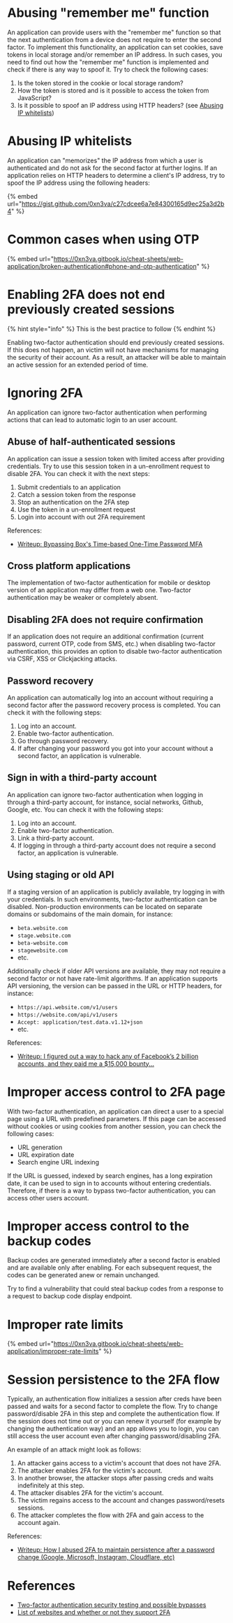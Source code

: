 # Abusing "remember me" function

An application can provide users with the "remember me" function so that the next authentication from a device does not require to enter the second factor. To implement this functionality, an application can set cookies, save tokens in local storage and/or remember an IP address. In such cases, you need to find out how the "remember me" function is implemented and check if there is any way to spoof it. Try to check the following cases:

1. Is the token stored in the cookie or local storage random?
2. How the token is stored and is it possible to access the token from JavaScript?
3. Is it possible to spoof an IP address using HTTP headers? (see [Abusing IP whitelists](#abusing-ip-whitelists))

# Abusing IP whitelists

An application can "memorizes" the IP address from which a user is authenticated and do not ask for the second factor at further logins. If an application relies on HTTP headers to determine a client's IP address, try to spoof the IP address using the following headers:

{% embed url="https://gist.github.com/0xn3va/c27cdcee6a7e84300165d9ec25a3d2b4" %}

# Common cases when using OTP

{% embed url="https://0xn3va.gitbook.io/cheat-sheets/web-application/broken-authentication#phone-and-otp-authentication" %}

# Enabling 2FA does not end previously created sessions

{% hint style="info" %}
This is the best practice to follow
{% endhint %}

Enabling two-factor authentication should end previously created sessions. If this does not happen, an victim will not have mechanisms for managing the security of their account. As a result, an attacker will be able to maintain an active session for an extended period of time.

# Ignoring 2FA

An application can ignore two-factor authentication when performing actions that can lead to automatic login to an user account.

## Abuse of half-authenticated sessions

An application can issue a session token with limited access after providing credentials. Try to use this session token in a un-enrollment request to disable 2FA. You can check it with the next steps:

1. Submit credentials to an application
2. Catch a session token from the response
3. Stop an authentication on the 2FA step
4. Use the token in a un-enrollment request
5. Login into account with out 2FA requirement

References:
- [Writeup: Bypassing Box's Time-based One-Time Password MFA](https://www.varonis.com/blog/box-mfa-bypass-totp/)

## Cross platform applications

The implementation of two-factor authentication for mobile or desktop version of an application may differ from a web one. Two-factor authentication may be weaker or completely absent.

## Disabling 2FA does not require confirmation

If an application does not require an additional confirmation (current password, current OTP, code from SMS, etc.) when disabling two-factor authentication, this provides an option to disable two-factor authentication via CSRF, XSS or Clickjacking attacks.

## Password recovery

An application can automatically log into an account without requiring a second factor after the password recovery process is completed. You can check it with the following steps:

1. Log into an account.
2. Enable two-factor authentication.
3. Go through password recovery.
4. If after changing your password you got into your account without a second factor, an application is vulnerable.

## Sign in with a third-party account

An application can ignore two-factor authentication when logging in through a third-party account, for instance, social networks, Github, Google, etc. You can check it with the following steps:

1. Log into an account.
2. Enable two-factor authentication.
3. Link a third-party account.
4. If logging in through a third-party account does not require a second factor, an application is vulnerable.

## Using staging or old API

If a staging version of an application is publicly available, try logging in with your credentials. In such environments, two-factor authentication can be disabled. Non-production environments can be located on separate domains or subdomains of the main domain, for instance:

- `beta.website.com`
- `stage.website.com`
- `beta-website.com`
- `stagewebsite.com`
- etc.

Additionally check if older API versions are available, they may not require a second factor or not have rate-limit algorithms. If an application supports API versioning, the version can be passed in the URL or HTTP headers, for instance:

- `https://api.website.com/v1/users`
- `https://website.com/api/v1/users`
- `Accept: application/test.data.v1.12+json`
- etc.

References:
- [Writeup: I figured out a way to hack any of Facebook’s 2 billion accounts, and they paid me a $15,000 bounty...](https://www.freecodecamp.org/news/responsible-disclosure-how-i-could-have-hacked-all-facebook-accounts-f47c0252ae4d/)

# Improper access control to 2FA page

With two-factor authentication, an application can direct a user to a special page using a URL with predefined parameters. If this page can be accessed without cookies or using cookies from another session, you can check the following cases:
- URL generation
- URL expiration date
- Search engine URL indexing

If the URL is guessed, indexed by search engines, has a long expiration date, it can be used to sign in to accounts without entering credentials. Therefore, if there is a way to bypass two-factor authentication, you can access other users account.

# Improper access control to the backup codes

Backup codes are generated immediately after a second factor is enabled and are available only after enabling. For each subsequent request, the codes can be generated anew or remain unchanged.

Try to find a vulnerability that could steal backup codes from a response to a request to backup code display endpoint.

# Improper rate limits

{% embed url="https://0xn3va.gitbook.io/cheat-sheets/web-application/improper-rate-limits" %}

# Session persistence to the 2FA flow

Typically, an authentication flow initializes a session after creds have been passed and waits for a second factor to complete the flow. Try to change password/disable 2FA in this step and complete the authentication flow. If the session does not time out or you can renew it yourself (for example by changing the authentication way) and an app allows you to login, you can still access the user account even after changing password/disabling 2FA.

An example of an attack might look as follows:

1. An attacker gains access to a victim's account that does not have 2FA.
2. The attacker enables 2FA for the victim's account.
3. In another browser, the attacker stops after passing creds and waits indefinitely at this step.
4. The attacker disables 2FA for the victim's account.
5. The victim regains access to the account and changes password/resets sessions.
6. The attacker completes the flow with 2FA and gain access to the account again.

References:
- [Writeup: How I abused 2FA to maintain persistence after a password change (Google, Microsoft, Instagram, Cloudflare, etc)](https://medium.com/@lukeberner/how-i-abused-2fa-to-maintain-persistence-after-a-password-change-google-microsoft-instagram-7e3f455b71a1)

# References

- [Two-factor authentication security testing and possible bypasses](https://medium.com/@iSecMax/two-factor-authentication-security-testing-and-possible-bypasses-f65650412b35)
- [List of websites and whether or not they support 2FA](https://twofactorauth.org/)